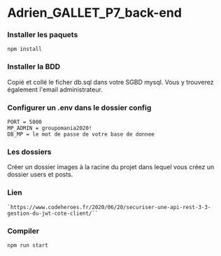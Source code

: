 # Adrien_GALLET_P7_back-end

### Installer les paquets
```
npm install
```
### Installer la BDD
Copié et collé le ficher db.sql dans votre SGBD mysql. Vous y trouverez également l'email administrateur.

### Configurer un .env dans le dossier config
```
PORT = 5000
MP_ADMIN = groupomania2020!
DB_MP = le mot de passe de votre base de donnee
```
### Les dossiers

Créer un dossier images à la racine du projet dans lequel vous créez un dossier users et posts.

### Lien
```
`https://www.codeheroes.fr/2020/06/20/securiser-une-api-rest-3-3-gestion-du-jwt-cote-client/``
```

### Compiler
```
npm run start
```

